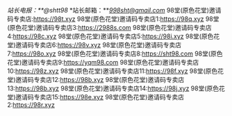 *站长电报：**@shtt98*
*站长邮箱：***998sht@gmail.com*
98堂(原色花堂)邀请码专卖店:https://98t.xyz
98堂(原色花堂)邀请码专卖店1:https://98q.xyz
98堂(原色花堂)邀请码专卖店3:https://2988s.com
98堂(原色花堂)邀请码专卖店4:https://98c.xyz
98堂(原色花堂)邀请码专卖店5:https://98i.xyz
98堂(原色花堂)邀请码专卖店6:https://98v.xyz
98堂(原色花堂)邀请码专卖店7:https://98o.xyz
98堂(原色花堂)邀请码专卖店8:https://sht98.com
98堂(原色花堂)邀请码专卖店9:https://yqm98.com
98堂(原色花堂)邀请码专卖店10:https://98z.xyz
98堂(原色花堂)邀请码专卖店11:https://98f.xyz
98堂(原色花堂)邀请码专卖店12:https://98b.xyz
98堂(原色花堂)邀请码专卖店13:https://98b.xyz
98堂(原色花堂)邀请码专卖店14:https://98j.xyz
98堂(原色花堂)邀请码专卖店15:https://98e.xyz
98堂(原色花堂)邀请码专卖店2:https://98r.xyz
